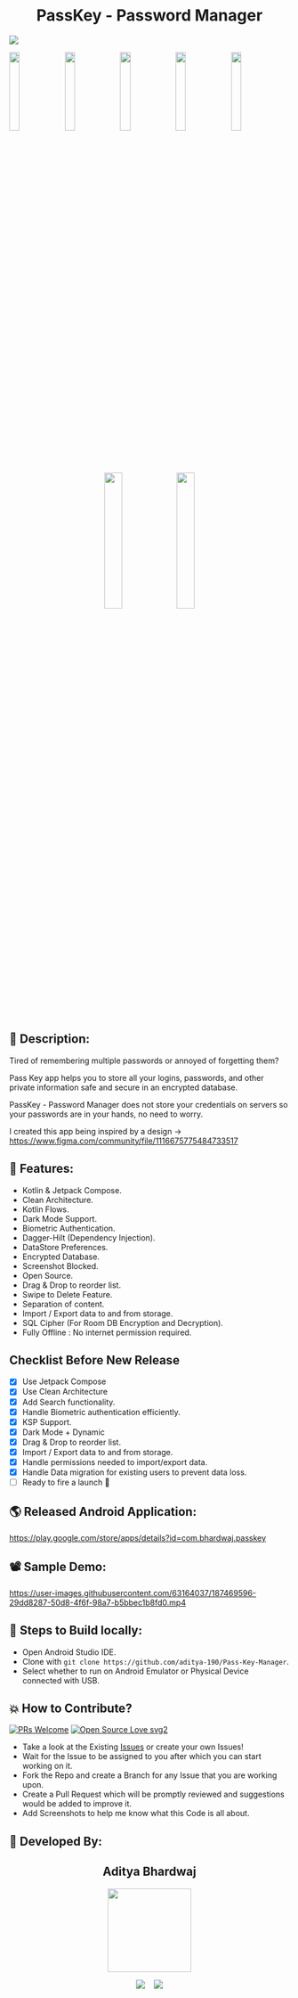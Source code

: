 <h1 align="center">PassKey - Password Manager</h1>

<p><img src="https://user-images.githubusercontent.com/63164037/187455306-6f717189-daf8-4906-a038-6907bd6b53fb.png"/></p>

<p float="left">
  <img src="https://user-images.githubusercontent.com/63164037/187455514-9a27baad-cff3-4983-b335-e9ec3870c0b6.png" width="19%"/>
  <img src="https://user-images.githubusercontent.com/63164037/187455529-6e092a62-f17a-4134-91fe-31680b196110.png" width="19%"/>
  <img src="https://user-images.githubusercontent.com/63164037/187455544-df969b5a-222e-450d-8513-adf82afa6eae.png" width="19%"/>
  <img src="https://user-images.githubusercontent.com/63164037/187455575-8db975c4-6e6a-4f6e-9569-1bb8dda77a19.png" width="19%"/>
  <img src="https://user-images.githubusercontent.com/63164037/187455589-8174b818-a6ef-4881-bd91-84b5b4e3017c.png" width="19%"/>
</p>

<p align="center">
  <img src="https://user-images.githubusercontent.com/63164037/187455605-b4c64912-f026-4598-aae2-8b829ce6f915.png" width="25%"/>
  <img src="https://user-images.githubusercontent.com/63164037/187455627-aa90e9c3-7317-4427-9ba8-f211568bd2e6.png" width="25%"/>
</p>

## 📜 Description:

Tired of remembering multiple passwords or annoyed of forgetting them?

Pass Key app helps you to store all your logins, passwords, and other private information safe and
secure in an encrypted database.

PassKey - Password Manager does not store your credentials on servers so your passwords are in your
hands, no need to worry.

I created this app being inspired by a
design -> https://www.figma.com/community/file/1116675775484733517

## 🤩 Features:

- Kotlin & Jetpack Compose.
- Clean Architecture.
- Kotlin Flows.
- Dark Mode Support.
- Biometric Authentication.
- Dagger-Hilt (Dependency Injection).
- DataStore Preferences.
- Encrypted Database.
- Screenshot Blocked.
- Open Source.
- Drag & Drop to reorder list.
- Swipe to Delete Feature.
- Separation of content.
- Import / Export data to and from storage.
- SQL Cipher (For Room DB Encryption and Decryption).
- Fully Offline : No internet permission required.

## Checklist Before New Release

- [x] Use Jetpack Compose
- [x] Use Clean Architecture
- [x] Add Search functionality.
- [x] Handle Biometric authentication efficiently.
- [x] KSP Support.
- [x] Dark Mode + Dynamic
- [x] Drag & Drop to reorder list.
- [x] Import / Export data to and from storage.
- [x] Handle permissions needed to import/export data.
- [x] Handle Data migration for existing users to prevent data loss.
- [ ] Ready to fire a launch 🚀

## 🌎 Released Android Application:

https://play.google.com/store/apps/details?id=com.bhardwaj.passkey

## 📽 Sample Demo:

https://user-images.githubusercontent.com/63164037/187469596-29dd8287-50d8-4f6f-98a7-b5bbec1b8fd0.mp4

## 🧪 Steps to Build locally:

- Open Android Studio IDE.
- Clone with `git clone https://github.com/aditya-190/Pass-Key-Manager`.
- Select whether to run on Android Emulator or Physical Device connected with USB.

## 💥 How to Contribute?

[![PRs Welcome](https://img.shields.io/badge/PRs-welcome-brightgreen.svg?style=flat-square)](http://makeapullrequest.com)
[![Open Source Love svg2](https://badges.frapsoft.com/os/v2/open-source.svg?v=103)](https://github.com/ellerbrock/open-source-badges/)

- Take a look at the Existing [Issues](https://github.com/aditya-190/Pass-Key-Manager/issues) or
  create your own Issues!
- Wait for the Issue to be assigned to you after which you can start working on it.
- Fork the Repo and create a Branch for any Issue that you are working upon.
- Create a Pull Request which will be promptly reviewed and suggestions would be added to improve
  it.
- Add Screenshots to help me know what this Code is all about.

## 👦 Developed By:

<h2 align="center">Aditya Bhardwaj</h2>
<p align="center">
  <a href="https://github.com/aditya-190"><img src="https://avatars.githubusercontent.com/u/63164037?v=4" width=150px height=150px /></a> 

<p align="center">
  <a target="_blank"href="https://www.linkedin.com/in/adi-bhardwaj/"><img src="https://img.shields.io/badge/linkedin-%230077B5.svg?&style=for-the-badge&logo=linkedin&logoColor=white" /></a>&nbsp;&nbsp;&nbsp;
  <a href="mailto:aadi.bbhardwaj@gmail.com?subject=Hello%20Aditya,%20From%20Github"><img src="https://img.shields.io/badge/gmail-%23D14836.svg?&style=for-the-badge&logo=gmail&logoColor=white" /></a>
